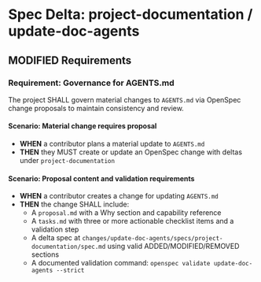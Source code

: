 # Spec Delta: project-documentation / update-doc-agents

## MODIFIED Requirements

### Requirement: Governance for AGENTS.md

The project SHALL govern material changes to `AGENTS.md` via OpenSpec change proposals to maintain consistency and review.

#### Scenario: Material change requires proposal

- **WHEN** a contributor plans a material update to `AGENTS.md`
- **THEN** they MUST create or update an OpenSpec change with deltas under `project-documentation`

#### Scenario: Proposal content and validation requirements

- **WHEN** a contributor creates a change for updating `AGENTS.md`
- **THEN** the change SHALL include:
	- A `proposal.md` with a Why section and capability reference
	- A `tasks.md` with three or more actionable checklist items and a validation step
	- A delta spec at `changes/update-doc-agents/specs/project-documentation/spec.md` using valid ADDED/MODIFIED/REMOVED sections
	- A documented validation command: `openspec validate update-doc-agents --strict`

